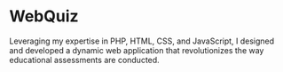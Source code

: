 # WebQuiz
Leveraging my expertise in PHP, HTML, CSS, and JavaScript, I designed and developed a dynamic web application that revolutionizes the way educational assessments are conducted.
